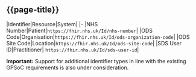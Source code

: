 ## {{page-title}}
|Identifier|Resource|System|
|-
|NHS Number|Patient|`https://fhir.nhs.uk/Id/nhs-number`|
|ODS Code|Organisation|`https://fhir.nhs.uk/Id/ods-organization-code`|
|ODS Site Code|Location|`https://fhir.nhs.uk/Id/ods-site-code`|
|SDS User ID|Practitioner|	`https://fhir.nhs.uk/Id/sds-user-id`|
<div class="nhsd-a-box nhsd-a-box--bg-light-yellow nhsd-!t-margin-bottom-6 nhsd-t-body"><i class="fa fa-exclamation-triangle"></i> <b>Important:</b> Support for additional identifier types in line with the existing GPSoC requirements is also under consideration.</div>